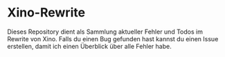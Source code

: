# Xino-Rewrite

Dieses Repository dient als Sammlung aktueller Fehler und Todos im Rewrite von Xino.
Falls du einen Bug gefunden hast kannst du einen Issue erstellen, damit ich einen Überblick über alle
Fehler habe.

